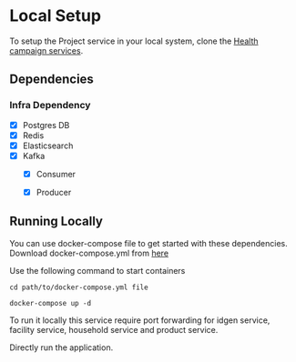 # Local Setup

To setup the Project service in your local system, clone the [Health campaign services](https://github.com/egovernments/health-campaign-services).

## Dependencies

### Infra Dependency

- [X] Postgres DB
- [X] Redis
- [X] Elasticsearch
- [X] Kafka
    - [X] Consumer
    - [X] Producer


## Running Locally

You can use docker-compose file to get started with these dependencies. Download docker-compose.yml from [here](../libraries/docker-compose.yml)

Use the following command to start containers

```
cd path/to/docker-compose.yml file

docker-compose up -d
```

To run it locally this service require port forwarding for idgen service, facility service, household service and product service.

Directly run the application.